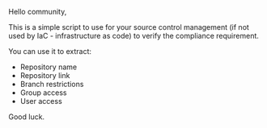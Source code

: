 Hello community,

This is a simple script to use for your source control management (if not used by IaC - infrastructure as code) to verify the compliance requirement.

You can use it to extract:
- Repository name
- Repository link
- Branch restrictions
- Group access
- User access

Good luck.
